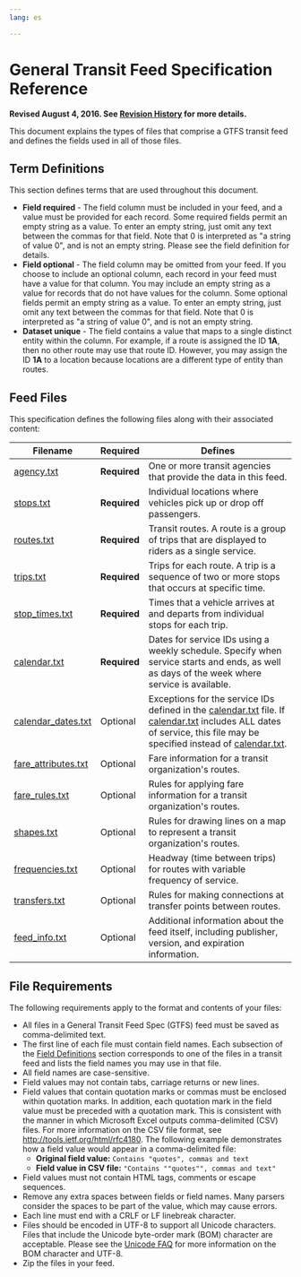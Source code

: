 ```yaml
---
lang: es

---
```

# General Transit Feed Specification Reference

**Revised August 4, 2016. See [Revision History](https://github.com/google/transit/blob/master/gtfs/CHANGES.md) for more details.**

This document explains the types of files that comprise a GTFS transit feed and defines the fields used in all of those files.

## Term Definitions

This section defines terms that are used throughout this document.

* **Field required** - The field column must be included in your feed, and a value must be provided for each record. Some required fields permit an empty string as a value. To enter an empty string, just omit any text between the commas for that field. Note that 0 is interpreted as "a string of value 0", and is not an empty string. Please see the field definition for details.
* **Field optional** - The field column may be omitted from your feed. If you choose to include an optional column, each record in your feed must have a value for that column. You may include an empty string as a value for records that do not have values for the column. Some optional fields permit an empty string as a value. To enter an empty string, just omit any text between the commas for that field. Note that 0 is interpreted as "a string of value 0", and is not an empty string.
* **Dataset unique** - The field contains a value that maps to a single distinct entity within the column. For example, if a route is assigned the ID **1A**, then no other route may use that route ID. However, you may assign the ID **1A** to a location because locations are a different type of entity than routes.

## Feed Files

This specification defines the following files along with their associated content:

|  Filename | Required | Defines |
|  ------ | ------ | ------ |
|  [agency.txt](#agency) | **Required** | One or more transit agencies that provide the data in this feed. |
|  [stops.txt](#stops) | **Required** | Individual locations where vehicles pick up or drop off passengers. |
|  [routes.txt](#routes) | **Required** | Transit routes. A route is a group of trips that are displayed to riders as a single service. |
|  [trips.txt](#trips)  | **Required** | Trips for each route. A trip is a sequence of two or more stops that occurs at specific time. |
|  [stop_times.txt](#stop_times)  | **Required** | Times that a vehicle arrives at and departs from individual stops for each trip. |
|  [calendar.txt](#calendar)  | **Required** | Dates for service IDs using a weekly schedule. Specify when service starts and ends, as well as days of the week where service is available. |
|  [calendar_dates.txt](#calendar_dates)  | Optional | Exceptions for the service IDs defined in the [calendar.txt](#calendar) file. If [calendar.txt](#calendar) includes ALL dates of service, this file may be specified instead of [calendar.txt](#calendar). |
|  [fare_attributes.txt](#fare_attributes)  | Optional | Fare information for a transit organization's routes. |
|  [fare_rules.txt](#fare_rules)  | Optional | Rules for applying fare information for a transit organization's routes. |
|  [shapes.txt](#shapes)  | Optional | Rules for drawing lines on a map to represent a transit organization's routes. |
|  [frequencies.txt](#frequencies)  | Optional | Headway (time between trips) for routes with variable frequency of service. |
|  [transfers.txt](#transfers)  | Optional | Rules for making connections at transfer points between routes. |
|  [feed_info.txt](#feed_info)  | Optional | Additional information about the feed itself, including publisher, version, and expiration information. |

## File Requirements

The following requirements apply to the format and contents of your files:

* All files in a General Transit Feed Spec (GTFS) feed must be saved as comma-delimited text.
* The first line of each file must contain field names. Each subsection of the [Field Definitions](#Field-Definitions) section corresponds to one of the files in a transit feed and lists the field names you may use in that file.
* All field names are case-sensitive.
* Field values may not contain tabs, carriage returns or new lines.
* Field values that contain quotation marks or commas must be enclosed within quotation marks. In addition, each quotation mark in the field value must be preceded with a quotation mark. This is consistent with the manner in which Microsoft Excel outputs comma-delimited (CSV) files. For more information on the CSV file format, see http://tools.ietf.org/html/rfc4180.
The following example demonstrates how a field value would appear in a comma-delimited file:
  * **Original field value:** `Contains "quotes", commas and text`
  * **Field value in CSV file:** `"Contains ""quotes"", commas and text"`
* Field values must not contain HTML tags, comments or escape sequences.
* Remove any extra spaces between fields or field names. Many parsers consider the spaces to be part of the value, which may cause errors.
* Each line must end with a CRLF or LF linebreak character.
* Files should be encoded in UTF-8 to support all Unicode characters. Files that include the Unicode byte-order mark (BOM) character are acceptable. Please see the [Unicode FAQ](http://unicode.org/faq/utf_bom.html#BOM) for more information on the BOM character and UTF-8.
* Zip the files in your feed.